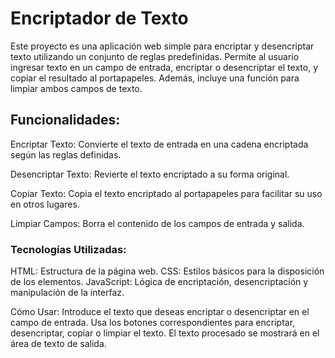<h1>Encriptador de Texto</h1>

Este proyecto es una aplicación web simple para encriptar y desencriptar texto utilizando un conjunto de reglas predefinidas. Permite al usuario ingresar texto en un campo de entrada, encriptar o desencriptar el texto, y copiar el resultado al portapapeles. Además, incluye una función para limpiar ambos campos de texto.

<h2>Funcionalidades:</h2>

Encriptar Texto: Convierte el texto de entrada en una cadena encriptada según las reglas definidas.

Desencriptar Texto: Revierte el texto encriptado a su forma original.

Copiar Texto: Copia el texto encriptado al portapapeles para facilitar su uso en otros lugares.

Limpiar Campos: Borra el contenido de los campos de entrada y salida.

<h3>Tecnologías Utilizadas:</h3>

HTML: Estructura de la página web.
CSS: Estilos básicos para la disposición de los elementos.
JavaScript: Lógica de encriptación, desencriptación y manipulación de la interfaz.

Cómo Usar:
Introduce el texto que deseas encriptar o desencriptar en el campo de entrada.
Usa los botones correspondientes para encriptar, desencriptar, copiar o limpiar el texto.
El texto procesado se mostrará en el área de texto de salida.
